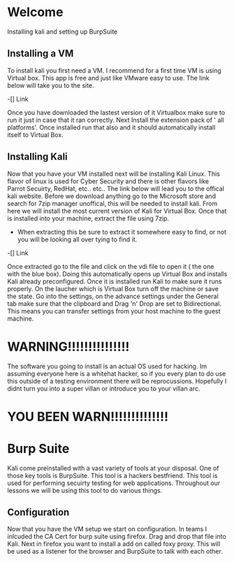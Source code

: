 # Welcome
Installing kali and setting up BurpSuite

## Installing a VM

To install kali you first need a VM. I recommend for a first time VM is using Virtual box. This app is free and just like VMware easy to use. The link below will take you to the site.

 -[] Link
 
 Once you have downloaded the lastest version of it Virtualbox make sure to run it just in case that it ran correctly. Next Install the extension pack of ' all platforms'. Once installed run that also and it should automatically install itself to Virtual Box.
 
 
 ## Installing Kali
 
 Now that you have your VM installed next will be installing Kali Linux. This flavor of linux is used for Cyber Security and there is other flavors like Parrot Secuirty, RedHat, etc.. etc.. The link below will lead you to the offical kali website. Before we download anything go to the Microsoft store and search for 7zip manager unoffical, this will be needed to install kali. From here we will install the most current version of Kali for Virtual Box. Once that is installed into your machine, extract the file using 7zip.
 
 - When extracting this be sure to extract it somewhere easy to find, or not you will be looking all over tying to find it. 
 
 -[] Link
 
 Once extracted go to the file and click on the vdi file to open it ( the one with the blue box). Doing this automatically opens up Virtual Box and installs Kali already preconfigured. Once it is installed run Kali to make sure it runs properly. On the laucher which is Virtual Box  turn off the machine or save the state. Go into the settings, on the advance settings under the General tab make sure that the clipboard and Drag 'n' Drop are set to Bidirectional. This means you can transfer settings from your host machine to the guest machine. 
 
 # WARNING!!!!!!!!!!!!!!!
 
 The software you going to install is an actual OS used for hacking. Im assuming everyone here is a whitehat hacker, so if you every plan to do use this outside of a testing environment there will be reprocussions. Hopefully I didnt turn you into a super villan or introduce you to your villan arc. 

# YOU BEEN WARN!!!!!!!!!!!!!!

# Burp Suite

Kali come preinstalled with a vast variety of tools at your disposal. One of those key tools is BurpSuite. This tool is a hackers bestfriend. This tool is used for performing secuirty testing for web applications. Throughout our lessons we will be using this tool to do various things.

## Configuration

Now that you have the VM setup we start on configuration. In teams I inlcuded the CA Cert for burp suite using firefox. Drag and drop that file into Kali. Next in firefox you want to install a add on called foxy proxy. This will be used as a listener for the browser and BurpSuite to talk with each other.

